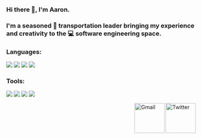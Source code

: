 
### Hi there 👋, I'm Aaron.

### I'm a seasoned 🚌 transportation leader bringing my experience and creativity to the 💻 software engineering space.  

### Languages:
  <p>
  <img src="https://img.icons8.com/color/35/000000/python.png">
  <img src="https://img.icons8.com/color/35/000000/javascript--v1.png"/> 
  <img src="https://img.icons8.com/color/35/000000/sql.png"/>
  <img src="https://img.icons8.com/color/35/000000/kotlin.png">

### Tools:
  <p>
  <img src="https://img.icons8.com/fluency/35/000000/visual-studio-code-2019.png"/>
  <img src="https://img.icons8.com/color/35/000000/pycharm.png"/>
  <img src="https://img.icons8.com/color/35/000000/github.png"/> 
  <img src="https://img.icons8.com/color/35/000000/slack.png"/>

</p>


<a href="https://www.linkedin.com/in/aaronwfowler/" target="_blank"><img src="https://cdn4.iconfinder.com/data/icons/social-media-outline-17/64/LinkedIn-social-media-portfolio-job-512.png" height="80px" width="80px" alt="Twitter" align="right"></a><a href="mailto:aaronwfowler@gmail.com" target="_blank"><img src="https://cdn1.iconfinder.com/data/icons/logos-brands-1/24/logo_brand_brands_logos_gmail-256.png" height="80px" width="80px" alt="Gmail" align="right"></a>
